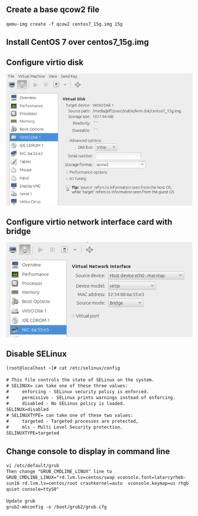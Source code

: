 ## Create a base qcow2 file
	qemu-img create -f qcow2 centos7_15g.img 15g

## Install CentOS 7 over centos7_15g.img

## Configure virtio disk
![virtio_disk](images/20140827_virtio_disk.png)

## Configure virtio network interface card with bridge
![virtio_nic](images/20140827_virtio_network_bridge.png)

## Disable SELinux
	[root@localhost ~]# cat /etc/selinux/config

	# This file controls the state of SELinux on the system.
	# SELINUX= can take one of these three values:
	#     enforcing - SELinux security policy is enforced.
	#     permissive - SELinux prints warnings instead of enforcing.
	#     disabled - No SELinux policy is loaded.
	SELINUX=disabled
	# SELINUXTYPE= can take one of these two values:
	#     targeted - Targeted processes are protected,
	#     mls - Multi Level Security protection.
	SELINUXTYPE=targeted

## Change console to display in command line
	vi /etc/default/grub
	Then change "GRUB_CMDLINE_LINUX" line to
	GRUB_CMDLINE_LINUX="rd.lvm.lv=centos/swap vconsole.font=latarcyrheb-sun16 rd.lvm.lv=centos/root crashkernel=auto  vconsole.keymap=us rhgb quiet console=ttyS0"

	Update grub
	grub2-mkconfig -o /boot/grub2/grub.cfg
